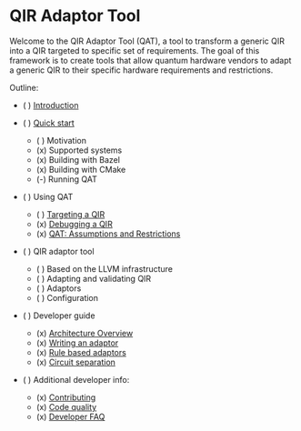 # QIR Adaptor Tool

Welcome to the QIR Adaptor Tool (QAT), a tool to transform a generic QIR into a QIR targeted to specific set of requirements. The goal of this framework is to create tools that allow quantum hardware vendors to adapt a generic QIR to their specific hardware requirements and restrictions.

Outline:

- ( ) [Introduction](../../README.md)

- ( ) [Quick start](QuickStart/index.md)

  - ( ) Motivation
  - (x) Supported systems
  - (x) Building with Bazel
  - (x) Building with CMake
  - (-) Running QAT

- ( ) Using QAT

  - ( ) [Targeting a QIR](TargetingQIR.md)
  - (x) [Debugging a QIR](UsingQAT/DebuggingIR.md)
  - (x) [QAT: Assumptions and Restrictions](UsingQAT/GoalsAndAssumptions.md)

- ( ) QIR adaptor tool

  - ( ) Based on the LLVM infrastructure
  - ( ) Adapting and validating QIR
  - ( ) Adaptors
  - ( ) Configuration

- ( ) Developer guide

  - (x) [Architecture Overview](DeveloperGuide/ArchitectureOverview.md)
  - (x) [Writing an adaptor](DeveloperGuide/WritingComponent.md)
  - (x) [Rule based adaptors](DeveloperGuide/WritingRuleTests.md)
  - (x) [Circuit separation](DeveloperGuide/LogicSeparation.md)

- ( ) Additional developer info:
  - (x) [Contributing](../../CONTRIBUTING.md)
  - (x) [Code quality](DeveloperGuide/CodeQuality.md)
  - (x) [Developer FAQ](DeveloperGuide/DeveloperFAQ.md)
